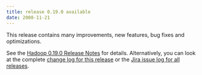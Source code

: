 ```yaml
---
title: release 0.19.0 available
date: 2008-11-21
---
```

<!---
  Licensed under the Apache License, Version 2.0 (the "License");
  you may not use this file except in compliance with the License.
  You may obtain a copy of the License at

   https://www.apache.org/licenses/LICENSE-2.0

  Unless required by applicable law or agreed to in writing, software
  distributed under the License is distributed on an "AS IS" BASIS,
  WITHOUT WARRANTIES OR CONDITIONS OF ANY KIND, either express or implied.
  See the License for the specific language governing permissions and
  limitations under the License. See accompanying LICENSE file.
-->

This release contains many improvements, new features, bug fixes and
optimizations.

See the [Hadoop 0.19.0 Release
Notes](https://hadoop.apache.org/docs/r0.19.0/releasenotes.html) for
details. Alternatively, you can look at the complete [change log for
this release](https://hadoop.apache.org/docs/r0.19.0/changes.html) or the
[Jira issue log for all
releases](http://issues.apache.org/jira/browse/HADOOP?report=com.atlassian.jira.plugin.system.project:changelog-panel).

